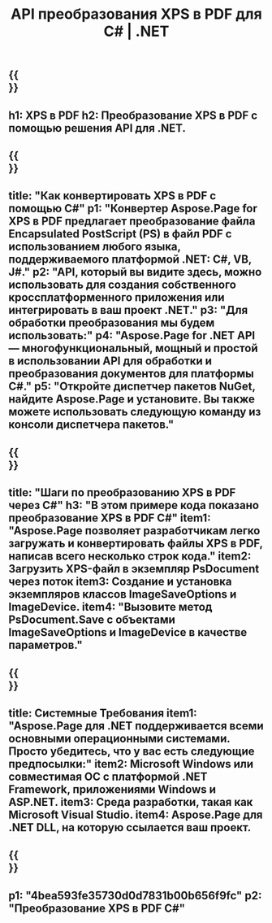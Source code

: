 ﻿---
translation: true
template: /_templates/_conversion-child-net.md
title: API преобразования XPS в PDF для C# | .NET
url: /net/conversion/xps-to-pdf/
description: Пример кода для преобразования XPS в PDF C#. Используйте пример кода API для пакетного преобразования файлов XPS в PDF в VB.NET, Asp.NET или любом приложении на основе .NET.
informat: XPS
outformat: PDF
otherformats: XPS EPS
---

{{<section banner>}}
---
h1: XPS в PDF
h2: Преобразование XPS в PDF с помощью решения API для .NET.
---

{{<section overview>}}
---
title: "Как конвертировать XPS в PDF с помощью C#"
p1: "Конвертер Aspose.Page for XPS в PDF предлагает преобразование файла Encapsulated PostScript (PS) в файл PDF с использованием любого языка, поддерживаемого платформой .NET: C#, VB, J#."
p2: "API, который вы видите здесь, можно использовать для создания собственного кроссплатформенного приложения или интегрировать в ваш проект .NET."
p3: "Для обработки преобразования мы будем использовать:"
p4: "Aspose.Page for .NET API — многофункциональный, мощный и простой в использовании API для обработки и преобразования документов для платформы C#."
p5: "Откройте диспетчер пакетов NuGet, найдите Aspose.Page и установите. Вы также можете использовать следующую команду из консоли диспетчера пакетов."
---

{{<section feature1>}}
---
title: "Шаги по преобразованию XPS в PDF через C#"
h3: "В этом примере кода показано преобразование XPS в PDF C#"
item1: "Aspose.Page позволяет разработчикам легко загружать и конвертировать файлы XPS в PDF, написав всего несколько строк кода."
item2: Загрузить XPS-файл в экземпляр PsDocument через поток
item3: Создание и установка экземпляров классов ImageSaveOptions и ImageDevice.
item4: "Вызовите метод PsDocument.Save с объектами ImageSaveOptions и ImageDevice в качестве параметров."
---

{{<section feature2>}}
---
title: Системные Требования
item1: "Aspose.Page для .NET поддерживается всеми основными операционными системами. Просто убедитесь, что у вас есть следующие предпосылки:"
item2: Microsoft Windows или совместимая ОС с платформой .NET Framework, приложениями Windows и ASP.NET.
item3: Среда разработки, такая как Microsoft Visual Studio.
item4: Aspose.Page для .NET DLL, на которую ссылается ваш проект.
---

{{<section gist>}}
---
p1: "4bea593fe35730d0d7831b00b656f9fc"
p2: "Преобразование XPS в PDF C#"
---
